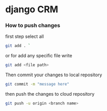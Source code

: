 # django CRM

### How to push changes

first step select all

```sh
git add . `
```

or for add any specific file write 

```sh
git add <file path>
```

Then commit your changes to local repository

```sh
git commit -m "message here"
```

then push the changes to cloud repository

```sh
git push -u origin <branch name>
```